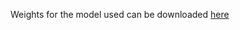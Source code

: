 Weights for the model used can be downloaded [here](https://www.dropbox.com/s/vixrjz68hnfvlqx/obj2.pth?raw=1)
